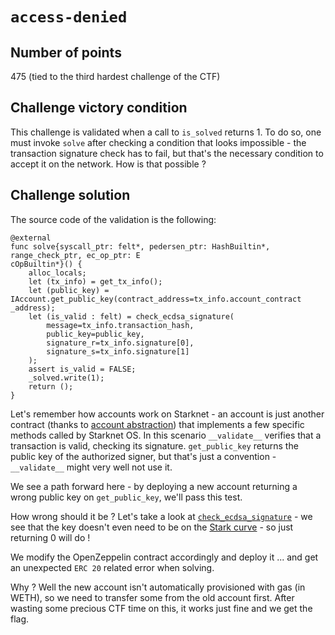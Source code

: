 # `access-denied`

## Number of points

475 (tied to the third hardest challenge of the CTF)

## Challenge victory condition

This challenge is validated when a call to `is_solved` returns 1. To do so, one must invoke `solve` after checking a condition that looks impossible - the transaction signature check has to fail, but that's the necessary condition to accept it on the network. How is that possible ?

## Challenge solution

The source code of the validation is the following:

```cairo
@external
func solve{syscall_ptr: felt*, pedersen_ptr: HashBuiltin*, range_check_ptr, ec_op_ptr: E
cOpBuiltin*}() {
    alloc_locals;
    let (tx_info) = get_tx_info();
    let (public_key) = IAccount.get_public_key(contract_address=tx_info.account_contract
_address);
    let (is_valid : felt) = check_ecdsa_signature(
        message=tx_info.transaction_hash,
        public_key=public_key,
        signature_r=tx_info.signature[0],
        signature_s=tx_info.signature[1]
    );
    assert is_valid = FALSE;
    _solved.write(1);
    return ();
}
```

Let's remember how accounts work on Starknet - an account is just another contract (thanks to [account abstraction](https://mirror.xyz/sylve.eth/Un2EYccIpfE3BDevwOf9hWWcSn2NsiRIivZlBLNX7Ag)) that implements a few specific methods called by Starknet OS. In this scenario `__validate__` verifies that a transaction is valid, checking its signature. `get_public_key` returns the public key of the authorized signer, but that's just a convention - `__validate__` might very well not use it.

We see a path forward here - by deploying a new account returning a wrong public key on `get_public_key`, we'll pass this test.

How wrong should it be ? Let's take a look at [`check_ecdsa_signature`](https://github.com/starkware-libs/cairo-lang/blob/v0.10.2/src/starkware/cairo/common/signature.cairo#L32) - we see that the key doesn't even need to be on the [Stark curve](https://docs.starkware.co/starkex/stark-curve.html) - so just returning 0 will do !

We modify the OpenZeppelin contract accordingly and deploy it ... and get an unexpected `ERC 20` related error when solving. 

Why ? Well the new account isn't automatically provisioned with gas (in WETH), so we need to transfer some from the old account first. After wasting some precious CTF time on this, it works just fine and we get the flag.
